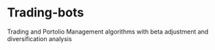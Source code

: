 # Trading-bots
Trading and Portolio Management algorithms with beta adjustment and diversification analysis
